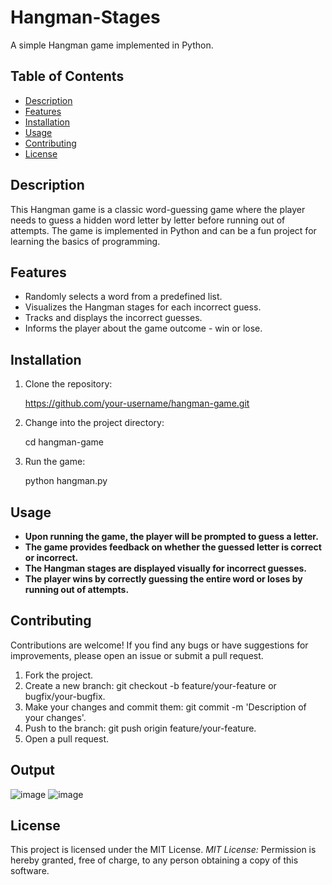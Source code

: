 # Hangman-Stages

A simple Hangman game implemented in Python.

## Table of Contents

- [Description](#description)
- [Features](#features)
- [Installation](#installation)
- [Usage](#usage)
- [Contributing](#contributing)
- [License](#license)

## Description

This Hangman game is a classic word-guessing game where the player needs to guess a hidden word letter by letter before running out of attempts. The game is implemented in Python and can be a fun project for learning the basics of programming.

## Features

- Randomly selects a word from a predefined list.
- Visualizes the Hangman stages for each incorrect guess.
- Tracks and displays the incorrect guesses.
- Informs the player about the game outcome - win or lose.

## Installation

1. Clone the repository:

   https://github.com/your-username/hangman-game.git
   
2. Change into the project directory:

   cd hangman-game
   
3. Run the game:

   python hangman.py
   
## Usage

- **Upon running the game, the player will be prompted to guess a letter.**
- **The game provides feedback on whether the guessed letter is correct or incorrect.**
- **The Hangman stages are displayed visually for incorrect guesses.**
- **The player wins by correctly guessing the entire word or loses by running out of attempts.**

## Contributing

Contributions are welcome! If you find any bugs or have suggestions for improvements, please open an issue or submit a pull request.

1. Fork the project.
2. Create a new branch:
   git checkout -b feature/your-feature or bugfix/your-bugfix.
3. Make your changes and commit them:
   git commit -m 'Description of your changes'.
4. Push to the branch:
   git push origin feature/your-feature.
5. Open a pull request.

## Output

![image](https://github.com/Janashree2004/Hangman-Stages/assets/142415775/6d51e781-f078-45c6-a891-62c9344121e4)
![image](https://github.com/Janashree2004/Hangman-Stages/assets/142415775/ec7feb5c-dd78-467c-933f-f93b8c3259b2)



## License

This project is licensed under the MIT License.
*MIT License:* 
   Permission is hereby granted, free of charge, to any person obtaining a copy of this software.




